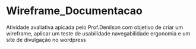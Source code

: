 # Wireframe_Documentacao
Atividade avaliativa apicada pelo Prof.Denilson com objetivo de criar um wireframe, aplicar um teste de usabilidade navegabilidade ergonomia e um site de divulgação no wordpress
